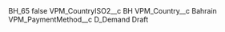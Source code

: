 <?xml version="1.0" encoding="UTF-8"?>
<CustomMetadata xmlns="http://soap.sforce.com/2006/04/metadata" xmlns:xsi="http://www.w3.org/2001/XMLSchema-instance" xmlns:xsd="http://www.w3.org/2001/XMLSchema">
    <label>BH_65</label>
    <protected>false</protected>
    <values>
        <field>VPM_CountryISO2__c</field>
        <value xsi:type="xsd:string">BH</value>
    </values>
    <values>
        <field>VPM_Country__c</field>
        <value xsi:type="xsd:string">Bahrain</value>
    </values>
    <values>
        <field>VPM_PaymentMethod__c</field>
        <value xsi:type="xsd:string">D_Demand Draft</value>
    </values>
</CustomMetadata>
